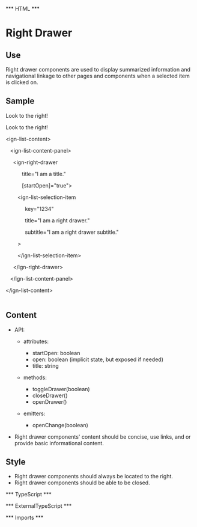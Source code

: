 *** HTML ***
# Right Drawer

## Use
Right drawer components are used to display summarized information and navigational linkage to other pages
    and components when a selected item is clicked on.

## Sample
<mat-tab-group>
    <mat-tab label="Component Sample">
        <div class="tab-height">
            Look to the right!
            <ign-list-content>
                <ign-list-content-panel>
                    <ign-right-drawer
                            title="I am a title."
                            [startOpen]="true">
                        <ign-list-selection-item
                                key="1234"
                                title="I am a right drawer."
                                subtitle="I am a right drawer subtitle."
                        >
                        </ign-list-selection-item>
                    </ign-right-drawer>
                </ign-list-content-panel>
            </ign-list-content>
        </div></mat-tab>
    <mat-tab label="HTML"><div class="tab-height">
        <table style="width:100%">
            <p> Look to the right!</p>
            <p> &lt;ign-list-content&gt;</p>
            <p> &nbsp;&nbsp; &lt;ign-list-content-panel&gt;</p>
            <p> &nbsp;&nbsp;&nbsp;&nbsp;  &lt;ign-right-drawer</p>
            <p> &nbsp;&nbsp;&nbsp;&nbsp;&nbsp;&nbsp;&nbsp;&nbsp;&nbsp;&nbsp; title="I am a title."</p>
            <p> &nbsp;&nbsp;&nbsp;&nbsp;&nbsp;&nbsp;&nbsp;&nbsp;&nbsp;&nbsp; [startOpen]="true"&gt; </p>
            <p> &nbsp;&nbsp;&nbsp;&nbsp;&nbsp;&nbsp;&nbsp;&nbsp;&lt;ign-list-selection-item </p>
            <p> &nbsp;&nbsp;&nbsp;&nbsp;&nbsp;&nbsp;&nbsp;&nbsp;&nbsp;&nbsp;&nbsp;&nbsp;  key="1234" </p>
            <p> &nbsp;&nbsp;&nbsp;&nbsp;&nbsp;&nbsp;&nbsp;&nbsp;&nbsp;&nbsp;&nbsp;&nbsp;  title="I am a right drawer."</p>
            <p> &nbsp;&nbsp;&nbsp;&nbsp;&nbsp;&nbsp;&nbsp;&nbsp;&nbsp;&nbsp;&nbsp;&nbsp;  subtitle="I am a right drawer subtitle."</p>
            <p> &nbsp;&nbsp;&nbsp;&nbsp;&nbsp;&nbsp;&nbsp;&nbsp;&gt;</p>
            <p> &nbsp;&nbsp;&nbsp;&nbsp;&nbsp;&nbsp;&nbsp;&nbsp;&lt;/ign-list-selection-item&gt;</p>
            <p> &nbsp;&nbsp;&nbsp;&nbsp;  &lt;/ign-right-drawer&gt;</p>
            <p> &nbsp;&nbsp; &lt;/ign-list-content-panel&gt;</p>
            <p>  &lt;/ign-list-content&gt;</p>
        </table>
    </div></mat-tab>
</mat-tab-group>

## Content

* API:

    * attributes:
        * startOpen: boolean
        * open: boolean (implicit state, but exposed if needed)
        * title: string

    * methods:
        * toggleDrawer(boolean)
        * closeDrawer()
        * openDrawer()

    * emitters:
        * openChange(boolean)
* Right drawer components' content should be concise, use links, and or provide basic informational content.


## Style

* Right drawer components should always be located to the right.
* Right drawer components should be able to be closed.

*** TypeScript *** 

*** ExternalTypeScript ***

*** Imports ***